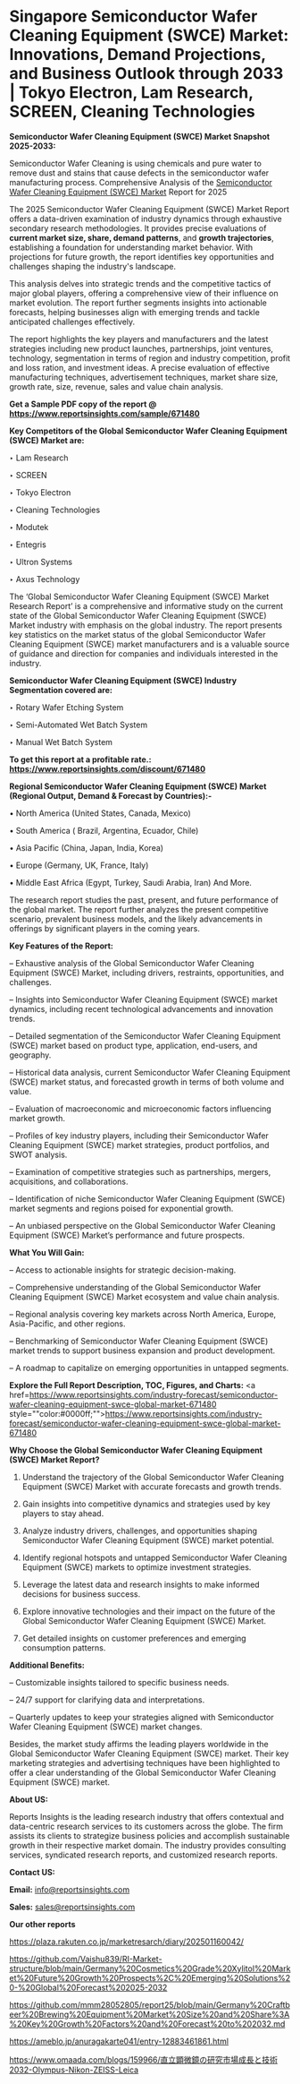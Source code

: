 # Singapore Semiconductor Wafer Cleaning Equipment (SWCE) Market: Innovations, Demand Projections, and Business Outlook through 2033 | Tokyo Electron, Lam Research, SCREEN, Cleaning Technologies

<strong>Semiconductor Wafer Cleaning Equipment (SWCE) Market Snapshot 2025-2033:</strong>

Semiconductor Wafer Cleaning is using chemicals and pure water to remove dust and stains that cause defects in the semiconductor wafer manufacturing process. Comprehensive Analysis of the <a href=https://www.reportsinsights.com/sample/671480>Semiconductor Wafer Cleaning Equipment (SWCE) Market</a> Report for 2025

The 2025 Semiconductor Wafer Cleaning Equipment (SWCE) Market Report offers a data-driven examination of industry dynamics through exhaustive secondary research methodologies. It provides precise evaluations of <strong>current market size, share, demand patterns</strong>, and <strong>growth trajectories</strong>, establishing a foundation for understanding market behavior. With projections for future growth, the report identifies key opportunities and challenges shaping the industry's landscape.

This analysis delves into strategic trends and the competitive tactics of major global players, offering a comprehensive view of their influence on market evolution. The report further segments insights into actionable forecasts, helping businesses align with emerging trends and tackle anticipated challenges effectively.

The report highlights the key players and manufacturers and the latest strategies including new product launches, partnerships, joint ventures, technology, segmentation in terms of region and industry competition, profit and loss ration, and investment ideas. A precise evaluation of effective manufacturing techniques, advertisement techniques, market share size, growth rate, size, revenue, sales and value chain analysis.

<strong>Get a Sample PDF copy of the report @ <a href=https://www.reportsinsights.com/sample/671480 style=color:#0000ff;>https://www.reportsinsights.com/sample/671480</a></strong>

<strong>Key Competitors of the Global Semiconductor Wafer Cleaning Equipment (SWCE) Market are:</strong>

‣ Lam Research

‣ SCREEN

‣ Tokyo Electron

‣ Cleaning Technologies

‣ Modutek

‣ Entegris

‣ Ultron Systems

‣ Axus Technology

The ‘Global Semiconductor Wafer Cleaning Equipment (SWCE) Market Research Report’ is a comprehensive and informative study on the current state of the Global Semiconductor Wafer Cleaning Equipment (SWCE) Market industry with emphasis on the global industry. The report presents key statistics on the market status of the global Semiconductor Wafer Cleaning Equipment (SWCE) market manufacturers and is a valuable source of guidance and direction for companies and individuals interested in the industry.

<strong>Semiconductor Wafer Cleaning Equipment (SWCE) Industry Segmentation covered are:</strong>

‣ Rotary Wafer Etching System

‣ Semi-Automated Wet Batch System

‣ Manual Wet Batch System

<strong>To get this report at a profitable rate.: <a href=https://www.reportsinsights.com/discount/671480 style=color:#0000ff;>https://www.reportsinsights.com/discount/671480</a></strong>

<strong>Regional Semiconductor Wafer Cleaning Equipment (SWCE) Market (Regional Output, Demand &amp; Forecast by Countries):-</strong>

• North America (United States, Canada, Mexico)

• South America ( Brazil, Argentina, Ecuador, Chile)

• Asia Pacific (China, Japan, India, Korea)

• Europe (Germany, UK, France, Italy)

• Middle East Africa (Egypt, Turkey, Saudi Arabia, Iran) And More.

The research report studies the past, present, and future performance of the global market. The report further analyzes the present competitive scenario, prevalent business models, and the likely advancements in offerings by significant players in the coming years.

<strong>Key Features of the Report:</strong>

– Exhaustive analysis of the Global Semiconductor Wafer Cleaning Equipment (SWCE) Market, including drivers, restraints, opportunities, and challenges.

– Insights into Semiconductor Wafer Cleaning Equipment (SWCE) market dynamics, including recent technological advancements and innovation trends.

– Detailed segmentation of the Semiconductor Wafer Cleaning Equipment (SWCE) market based on product type, application, end-users, and geography.

– Historical data analysis, current Semiconductor Wafer Cleaning Equipment (SWCE) market status, and forecasted growth in terms of both volume and value.

– Evaluation of macroeconomic and microeconomic factors influencing market growth.

– Profiles of key industry players, including their Semiconductor Wafer Cleaning Equipment (SWCE) market strategies, product portfolios, and SWOT analysis.

– Examination of competitive strategies such as partnerships, mergers, acquisitions, and collaborations.

– Identification of niche Semiconductor Wafer Cleaning Equipment (SWCE) market segments and regions poised for exponential growth.

– An unbiased perspective on the Global Semiconductor Wafer Cleaning Equipment (SWCE) Market’s performance and future prospects.

<strong>What You Will Gain:</strong>

– Access to actionable insights for strategic decision-making.

– Comprehensive understanding of the Global Semiconductor Wafer Cleaning Equipment (SWCE) Market ecosystem and value chain analysis.

– Regional analysis covering key markets across North America, Europe, Asia-Pacific, and other regions.

– Benchmarking of Semiconductor Wafer Cleaning Equipment (SWCE) market trends to support business expansion and product development.

– A roadmap to capitalize on emerging opportunities in untapped segments.

<strong>Explore the Full Report Description, TOC, Figures, and Charts:</strong>
<a href=https://www.reportsinsights.com/industry-forecast/semiconductor-wafer-cleaning-equipment-swce-global-market-671480 style=""color:#0000ff;"">https://www.reportsinsights.com/industry-forecast/semiconductor-wafer-cleaning-equipment-swce-global-market-671480</a>

<strong>Why Choose the Global Semiconductor Wafer Cleaning Equipment (SWCE) Market Report?</strong>

1. Understand the trajectory of the Global Semiconductor Wafer Cleaning Equipment (SWCE) Market with accurate forecasts and growth trends.

2. Gain insights into competitive dynamics and strategies used by key players to stay ahead.

3. Analyze industry drivers, challenges, and opportunities shaping Semiconductor Wafer Cleaning Equipment (SWCE) market potential.

4. Identify regional hotspots and untapped Semiconductor Wafer Cleaning Equipment (SWCE) markets to optimize investment strategies.

5. Leverage the latest data and research insights to make informed decisions for business success.

6. Explore innovative technologies and their impact on the future of the Global Semiconductor Wafer Cleaning Equipment (SWCE) Market.

7. Get detailed insights on customer preferences and emerging consumption patterns.

<strong>Additional Benefits:</strong>

– Customizable insights tailored to specific business needs.

– 24/7 support for clarifying data and interpretations.

– Quarterly updates to keep your strategies aligned with Semiconductor Wafer Cleaning Equipment (SWCE) market changes.

Besides, the market study affirms the leading players worldwide in the Global Semiconductor Wafer Cleaning Equipment (SWCE) market. Their key marketing strategies and advertising techniques have been highlighted to offer a clear understanding of the Global Semiconductor Wafer Cleaning Equipment (SWCE) market.

<strong><strong>About US</strong>:</strong>

Reports Insights is the leading research industry that offers contextual and data-centric research services to its customers across the globe. The firm assists its clients to strategize business policies and accomplish sustainable growth in their respective market domain. The industry provides consulting services, syndicated research reports, and customized research reports.

<strong>Contact US:</strong>

<p class=><b>Email:</b> <a href=mailto:info@reportsinsights.com>info@reportsinsights.com</a></p>
<p class=><b>Sales:</b> <a href=mailto:sales@reportsinsights.com>sales@reportsinsights.com</a></p>

<strong>Our other reports</strong>

<a href=https://plaza.rakuten.co.jp/marketresarch/diary/202501160042/>https://plaza.rakuten.co.jp/marketresarch/diary/202501160042/</a>

<a href=https://github.com/Vaishu839/RI-Market-structure/blob/main/Germany%20Cosmetics%20Grade%20Xylitol%20Market%20Future%20Growth%20Prospects%2C%20Emerging%20Solutions%20-%20Global%20Forecast%202025-2032>https://github.com/Vaishu839/RI-Market-structure/blob/main/Germany%20Cosmetics%20Grade%20Xylitol%20Market%20Future%20Growth%20Prospects%2C%20Emerging%20Solutions%20-%20Global%20Forecast%202025-2032</a>

<a href=https://github.com/mmm28052805/report25/blob/main/Germany%20Craftbeer%20Brewing%20Equipment%20Market%20Size%20and%20Share%3A%20Key%20Growth%20Factors%20and%20Forecast%20to%202032.md>https://github.com/mmm28052805/report25/blob/main/Germany%20Craftbeer%20Brewing%20Equipment%20Market%20Size%20and%20Share%3A%20Key%20Growth%20Factors%20and%20Forecast%20to%202032.md</a>

<a href=https://ameblo.jp/anuragakarte041/entry-12883461861.html>https://ameblo.jp/anuragakarte041/entry-12883461861.html</a>

<a href=https://www.omaada.com/blogs/159966/直立顕微鏡の研究市場成長と技術2032-Olympus-Nikon-ZEISS-Leica>https://www.omaada.com/blogs/159966/直立顕微鏡の研究市場成長と技術2032-Olympus-Nikon-ZEISS-Leica</a>
